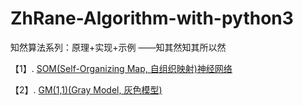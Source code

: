 # ZhRane-Algorithm-with-python3
知然算法系列：原理+实现+示例 ——知其然知其所以然


【1】. [SOM(Self-Organizing Map, 自组织映射)神经网络](https://github.com/Anfany/ZhRane-Algorithm-with-python3/blob/master/SOM_ZhRane.ipynb)

【2】. [GM(1,1)(Gray Model, 灰色模型)](https://github.com/Anfany/ZhRane-Algorithm-with-python3/blob/master/gray_prediction.ipynb)
